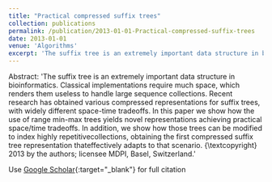 ```yaml
---
title: "Practical compressed suffix trees"
collection: publications
permalink: /publication/2013-01-01-Practical-compressed-suffix-trees
date: 2013-01-01
venue: 'Algorithms'
excerpt: 'The suffix tree is an extremely important data structure in bioinformatics. Classical implementations require much space, which renders them useless to handle large sequence collections. Recent research has obtained various compressed representations for suffix trees, with widely different space-time tradeoffs. In this paper we show how the use of range min-max trees yields novel representations achieving practical space/time tradeoffs. In addition, we show how those trees can be modified to ind...'
---
```

Abstract: 'The suffix tree is an extremely important data structure in bioinformatics. Classical implementations require much space, which renders them useless to handle large sequence collections. Recent research has obtained various compressed representations for suffix trees, with widely different space-time tradeoffs. In this paper we show how the use of range min-max trees yields novel representations achieving practical space/time tradeoffs. In addition, we show how those trees can be modified to index highly repetitivecollections, obtaining the first compressed suffix tree representation thateffectively adapts to that scenario. {\textcopyright} 2013 by the authors; licensee MDPI, Basel, Switzerland.'

Use [Google Scholar](https://scholar.google.com/scholar?q=Practical+compressed+suffix+trees){:target="_blank"} for full citation